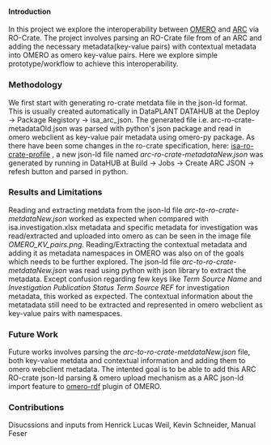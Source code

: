 #### Introduction

In this project we explore the interoperability between [OMERO](https://www.openmicroscopy.org/omero/) and [ARC](https://nfdi4plants.github.io/nfdi4plants.knowledgebase/core-concepts/arc/) via RO-Crate. The project involves parsing an RO-Crate file from of an ARC and adding the necessary metadata(key-value pairs) with contextual metadata into OMERO as omero key-value pairs. Here we explore simple prototype/workflow to achieve this interoperability.

### Methodology

We first start with generating ro-crate metdata file in the json-ld format. This is usually created automatically in DataPLANT DATAHUB at the Deploy -> Package Registory -> isa_arc_json. The generated file i.e. arc-ro-crate-metadataOld.json was parsed with python's json package and read in omero webclient as key-value pair metadata using omero-py package. As there have been some changes in the ro-crate specification, here: [isa-ro-crate-profile](https://github.com/nfdi4plants/isa-ro-crate-profile/tree/release) , a new json-ld file named *arc-ro-crate-metadataNew.json* was generated by running in DataHUB at Build -> Jobs -> Create ARC JSON -> refesh button and parsed in python.


### Results and Limitations

Reading and extracting metdata from the json-ld file *arc-to-ro-crate-metdataNew.json* worked as expected when compared with isa.investigation.xlsx metadata and specific metadata for investigation was read/extracted and uploaded into omero as can be seen in the image file *OMERO_KV_pairs.png*. Reading/Extracting the contextual metadata and adding it as metadata namespaces in OMERO was also on of the goals which needs to be further explored.
The json-ld file *arc-to-ro-crate-metdataNew.json* was read using python with json library to extract the metadata. Except confusion regarding few keys like *Term Source Name* and *Investigation Publication Status Term Source REF* for investigation metadata, this worked as expected. The contextual information about the metatadata still need to be extracted and represented in omero webclient as key-value pairs with namespaces.

### Future Work

Future works involves parsing the *arc-to-ro-crate-metdataNew.json* file, both key-value metdata and contextual information and adding them to omero webclient metadata. The intented goal is to be able to add this ARC RO-crate json-ld parsing & omero upload mechanism as a ARC json-ld import feature to [omero-rdf](https://github.com/German-BioImaging/omero-rdf) plugin of OMERO. 

### Contributions

Disucssions and inputs from Henrick Lucas Weil, Kevin Schneider, Manual Feser
